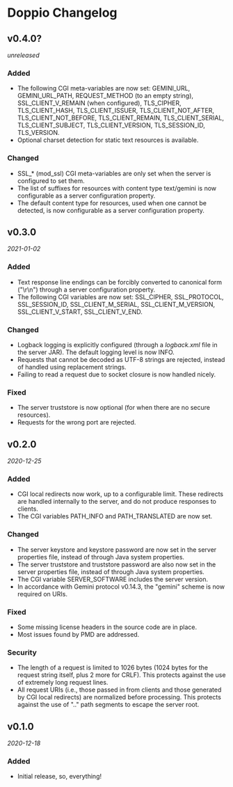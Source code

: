 # Doppio Changelog

## v0.4.0?

*unreleased*

### Added

* The following CGI meta-variables are now set: GEMINI_URL, GEMINI_URL_PATH, REQUEST_METHOD (to an empty string), SSL_CLIENT_V_REMAIN (when configured), TLS_CIPHER, TLS_CLIENT_HASH, TLS_CLIENT_ISSUER, TLS_CLIENT_NOT_AFTER, TLS_CLIENT_NOT_BEFORE, TLS_CLIENT_REMAIN, TLS_CLIENT_SERIAL, TLS_CLIENT_SUBJECT, TLS_CLIENT_VERSION, TLS_SESSION_ID, TLS_VERSION.
* Optional charset detection for static text resources is available.

### Changed

* SSL_* (mod_ssl) CGI meta-variables are only set when the server is configured to set them.
* The list of suffixes for resources with content type text/gemini is now configurable as a server configuration property.
* The default content type for resources, used when one cannot be detected, is
now configurable as a server configuration property.

## v0.3.0

*2021-01-02*

### Added

* Text response line endings can be forcibly converted to canonical form ("\r\n") through a server configuration property.
* The following CGI variables are now set: SSL_CIPHER, SSL_PROTOCOL, SSL_SESSION_ID, SSL_CLIENT_M_SERIAL, SSL_CLIENT_M_VERSION, SSL_CLIENT_V_START, SSL_CLIENT_V_END.

### Changed

* Logback logging is explicitly configured (through a _logback.xml_ file in the server JAR). The default logging level is now INFO.
* Requests that cannot be decoded as UTF-8 strings are rejected, instead of handled using replacement strings.
* Failing to read a request due to socket closure is now handled nicely.

### Fixed

* The server truststore is now optional (for when there are no secure resources).
* Requests for the wrong port are rejected.

## v0.2.0

*2020-12-25*

### Added

* CGI local redirects now work, up to a configurable limit. These redirects are handled internally to the server, and do not produce responses to clients.
* The CGI variables PATH_INFO and PATH_TRANSLATED are now set.

### Changed

* The server keystore and keystore password are now set in the server properties file, instead of through Java system properties.
* The server truststore and truststore password are also now set in the server properties file, instead of through Java system properties.
* The CGI variable SERVER_SOFTWARE includes the server version.
* In accordance with Gemini protocol v0.14.3, the "gemini" scheme is now required on URIs.

### Fixed

* Some missing license headers in the source code are in place.
* Most issues found by PMD are addressed.

### Security

* The length of a request is limited to 1026 bytes (1024 bytes for the request string itself, plus 2 more for CRLF). This protects against the use of extremely long request lines.
* All request URIs (i.e., those passed in from clients and those generated by CGI local redirects) are normalized before processing. This protects against the use of ".." path segments to escape the server root.

## v0.1.0

*2020-12-18*

### Added

* Initial release, so, everything!
